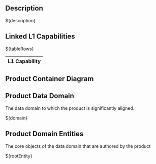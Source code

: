 <!-- markdownlint-disable MD041 -->
<!-- markdownlint-disable MD034 -->
<h2>Description</h2>

${description}

<h2>Linked L1 Capabilities</h2>

<table>
    <thead>
        <tr>
            <th>L1 Capability</th>
        </tr>
    </thead>
    <tbody>
        ${tableRows}
    </tbody>
</table>

<h2>Product Container Diagram</h2>
<ac:image ac:align="center">
  <ri:url ri:value="https://nhsdigital.github.io/dtos-solution-architecture/c4/${containerDiagram}" />
</ac:image>

<h2>Product Data Domain</h2>

<p>The data domain to which the product is significantly aligned.</p>

${domain}

<h2>Product Domain Entities</h2>

<p>The core objects of the data domain that are authored by the product</p>

${rootEntity}
